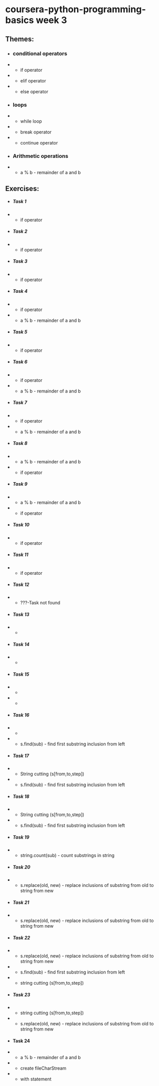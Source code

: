 # coursera-python-programming-basics week 3
## Themes:
* ### conditional operators
* * if operator
* * elif operator
* * else operator
* ### loops
* * while loop
* * break operator
* * continue operator
* ### Arithmetic operations
* * a % b - remainder of a and b
## Exercises:
* ##### Task 1
* * if operator
* ##### Task 2
* * if operator
* ##### Task 3
* * if operator
* ##### Task 4
* * if operator
* * a % b - remainder of a and b
* ##### Task 5
* * if operator
* ##### Task 6
* * if operator
* * a % b - remainder of a and b
* ##### Task 7
* * if operator
* * a % b - remainder of a and b
* ##### Task 8
* * a % b - remainder of a and b
* * if operator
* ##### Task 9
* * a % b - remainder of a and b
* * if operator
* ##### Task 10
* * if operator
* ##### Task 11
* * if operator
* ##### Task 12
* * ???-Task not found
* ##### Task 13
* * 
* ##### Task 14
* * 
* ##### Task 15
* * 
* * 
* ##### Task 16
* * 
* * s.find(sub) - find first substring inclusion from left
* ##### Task 17
* * String cutting (s[from,to,step])
* * s.find(sub) - find first substring inclusion from left
* ##### Task 18
* * String cutting (s[from,to,step])
* * s.find(sub) - find first substring inclusion from left
* ##### Task 19
* * string.count(sub) - count substrings in string
* ##### Task 20
* * s.replace(old, new) - replace inclusions of substring from old to string from new
* ##### Task 21
* * s.replace(old, new) - replace inclusions of substring from old to string from new
* ##### Task 22
* * s.replace(old, new) - replace inclusions of substring from old to string from new
* * s.find(sub) - find first substring inclusion from left
* * string cutting (s[from,to,step])
* ##### Task 23
* * string cutting (s[from,to,step])
* * s.replace(old, new) - replace inclusions of substring from old to string from new
* #### Task 24
* * a % b - remainder of a and b
* * create fileCharStream
* * with statement